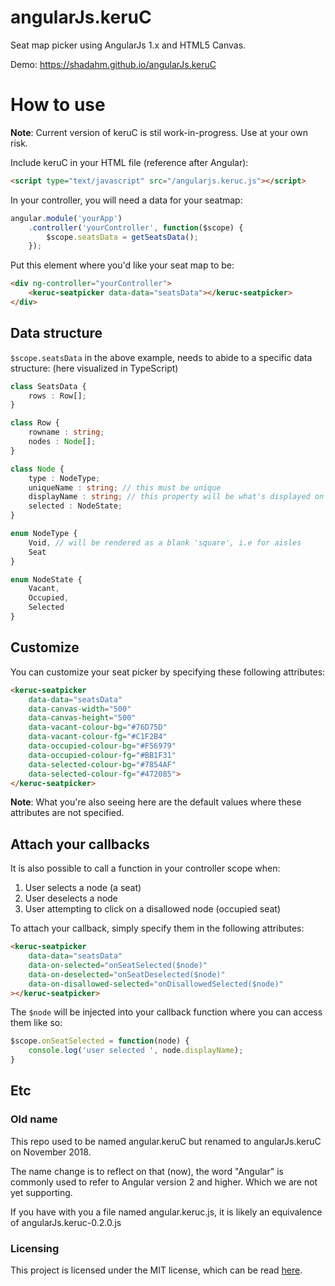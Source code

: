 # angularJs.keruC
Seat map picker using AngularJs 1.x and HTML5 Canvas.

Demo: https://shadahm.github.io/angularJs.keruC

# How to use
**Note**: Current version of keruC is stil work-in-progress. Use at your own risk.  

Include keruC in your HTML file (reference after Angular):
```html
<script type="text/javascript" src="/angularjs.keruc.js"></script>
```

In your controller, you will need a data for your seatmap:
```javascript
angular.module('yourApp')
    .controller('yourController', function($scope) {
        $scope.seatsData = getSeatsData(); 
    }); 
```
Put this element where you'd like your seat map to be:
```html
<div ng-controller="yourController">
    <keruc-seatpicker data-data="seatsData"></keruc-seatpicker>
</div>
```
## Data structure
`$scope.seatsData` in the above example, needs to abide to a specific data structure: (here visualized in TypeScript)
```typescript
class SeatsData {
    rows : Row[];
}

class Row {
    rowname : string; 
    nodes : Node[];
}

class Node {
    type : NodeType;
    uniqueName : string; // this must be unique
    displayName : string; // this property will be what's displayed on the seats of your seat map
    selected : NodeState; 
}

enum NodeType {
    Void, // will be rendered as a blank 'square', i.e for aisles
    Seat 
}

enum NodeState {
    Vacant,
    Occupied,
    Selected
}
```

## Customize
You can customize your seat picker by specifying these following attributes:
```html
<keruc-seatpicker
    data-data="seatsData"
    data-canvas-width="500"
    data-canvas-height="500"
    data-vacant-colour-bg="#76D75D"
    data-vacant-colour-fg="#C1F2B4"
    data-occupied-colour-bg="#F56979"
    data-occupied-colour-fg="#BB1F31"
    data-selected-colour-bg="#7854AF"
    data-selected-colour-fg="#472085">
</keruc-seatpicker>
```
**Note**: What you're also seeing here are the default values where these attributes are not specified. 

## Attach your callbacks
It is also possible to call a function in your controller scope when:

1. User selects a node (a seat)
2. User deselects a node
3. User attempting to click on a disallowed node (occupied seat)

To attach your callback, simply specify them in the following attributes:
```html
<keruc-seatpicker
    data-data="seatsData"
    data-on-selected="onSeatSelected($node)"
    data-on-deselected="onSeatDeselected($node)"
    data-on-disallowed-selected="onDisallowedSelected($node)"
></keruc-seatpicker>
```
The `$node` will be injected into your callback function where you can access them like so:
```javascript
$scope.onSeatSelected = function(node) {
    console.log('user selected ', node.displayName); 
}
```

## Etc
### Old name
This repo used to be named angular.keruC but renamed to angularJs.keruC on November 2018.

The name change is to reflect on that (now), the word "Angular" is commonly used to refer to Angular version 2 and higher. Which we are not yet supporting. 

If you have with you a file named angular.keruc.js, it is likely an equivalence of angularJs.keruc-0.2.0.js

### Licensing
This project is licensed under the MIT license, which can be read [here](https://github.com/ShadAhm/angularJs.keruC/blob/master/LICENSE).